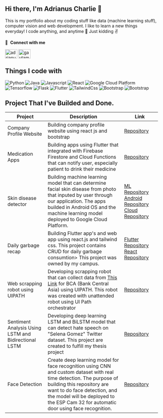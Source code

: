## Hi there, I'm Adrianus Charlie 👋
This is my portfolio about my coding stuff like data (machine learning stuff), computer vision and web development. I like to learn a new things everyday! I code anything, and anytime 🤣 Just kidding ✌️

🔗 &nbsp;**Connect with me**
<p align="left">
<a href="https://linkedin.com/in/adrianuscharlie" target="blank"><img align="center" src="https://raw.githubusercontent.com/rahuldkjain/github-profile-readme-generator/master/src/images/icons/Social/linked-in-alt.svg" alt="adrianuscharlie" height="30" width="40" /></a>
<a href="https://instagram.com/adrianuscharlie" target="blank"><img align="center" src="https://raw.githubusercontent.com/rahuldkjain/github-profile-readme-generator/master/src/images/icons/Social/instagram.svg" alt="gautamkrishnar" height="30" width="40" /></a>

## Things I code with
<p>
  <img alt="Python" src="https://img.shields.io/badge/Python-3776AB?style=for-the-badge&logo=python&logoColor=white" />
  <img alt="Java" src="https://img.shields.io/badge/Java-ED8B00?style=for-the-badge&logo=openjdk&logoColor=white" />
  <img alt="Javascript" src="https://img.shields.io/badge/JavaScript-F7DF1E?style=for-the-badge&logo=javascript&logoColor=black" />
  <img alt="React" src="https://img.shields.io/badge/-React-45b8d8?style=flat-square&logo=react&logoColor=white" />
  <img alt="Google Cloud Platform" src="https://img.shields.io/badge/-Google_Cloud_Platform-1a73e8?style=flat-square&logo=google-cloud&logoColor=white" />
  <img alt="Tensorflow" src="https://img.shields.io/badge/TensorFlow-FF6F00?style=for-the-badge&logo=tensorflow&logoColor=white" />
  <img alt="Flask" src="https://img.shields.io/badge/Flask-000000?style=for-the-badge&logo=flask&logoColor=white" />
  <img alt="Flutter" src="https://img.shields.io/badge/Flutter-02569B?style=for-the-badge&logo=flutter&logoColor=white" />
  <img alt="TailwindCss" src="https://img.shields.io/badge/Tailwind_CSS-38B2AC?style=for-the-badge&logo=tailwind-css&logoColor=white" />
  <img alt="Bootstrap" src="https://img.shields.io/badge/Bootstrap-563D7C?style=for-the-badge&logo=bootstrap&logoColor=white" />
  <img alt="Bootstrap" src="https://img.shields.io/badge/Bootstrap-563D7C?style=for-the-badge&logo=bootstrap&logoColor=white" />
</p>

## Project That I've Builded and Done.
| Project | Description | Link |
| --- | --- | --- |
| Company  Profile Website | Building company profile website using react js and bootstrap | [Repository](https://github.com/adrianuscharlie/react-companyprofile-JPS)|
| Medication Apps | Building apps using Flutter that integrated with Firebase Firestore and Cloud Functions that can notify user, especially patient to drink their medicine | [Repository](https://github.com/adrianuscharlie/flutter-Minum-Obat) |
| Skin disease detector | Building machine learning model that can determine facial skin disease from photo that inputed by user through our application. The apps builded in Android OS and the machine learning model deployed to Google Cloud Platform. | [ML Repository](https://github.com/adrianuscharlie/ML-Capstone-Bangkit-2022/tree/main/charlie) [Android Repository](https://github.com/Chndr-3/Capstone-Project-Mobile-Development-Repository) [Cloud Repository](https://github.com/senoaji91/Capstone-Project-Cloud-Computing-Repository)|
| Daily garbage recap | Building Flutter app's and web app using react.js and tailwind css. This project contains CRUD for daily garbage consumtion> This project was owned by my campus. | [Flutter Repository](https://github.com/adrianuscharlie/flutter-auditsampah-usd) [React Repository](https://github.com/adrianuscharlie/react-auditsampah-usd) |
| Web scrapping robot using UIPATH | Developing scrapping robot that can collect data from [This Link](https://vervalyayasan.data.kemdikbud.go.id/index.php/Chome/rekapitulasi?kode_wilayah=000000) for BCA (Bank Central Asia) using UIPATH. This robot was created with unattended robot using UI Path orchestrator | [Repository](https://github.com/adrianuscharlie/icstar_bca_scrapping_yayasan)|
| Sentiment Analysis Using LSTM and Bidirectional LSTM | Developing deep learning LSTM and BiLSTM model that can detect hate speech on "Selena Gomez" Twitter dataset. This project are created to fulfill my thesis project | [Repository](https://github.com/adrianuscharlie/ML-hate-speech-detection)
| Face Detection | Create deep learning model for face recognition using CNN and custom dataset with real time detection. The purpose of building this repository are want to do face detection, and the model will be deployed to the ESP Cam 32 for automatic door using face recognition. | [Repository](https://github.com/adrianuscharlie/FaceDetection)
